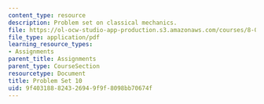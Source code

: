 ```yaml
---
content_type: resource
description: Problem set on classical mechanics.
file: https://ol-ocw-studio-app-production.s3.amazonaws.com/courses/8-012-physics-i-classical-mechanics-fall-2008/9f403188824326949f9f8098bb70674f_ps10.pdf
file_type: application/pdf
learning_resource_types:
- Assignments
parent_title: Assignments
parent_type: CourseSection
resourcetype: Document
title: Problem Set 10
uid: 9f403188-8243-2694-9f9f-8098bb70674f
---
```

